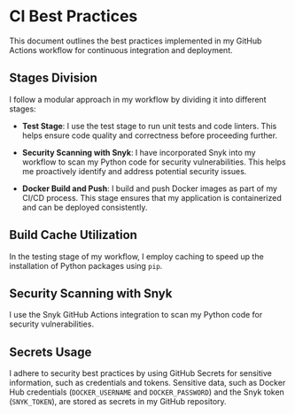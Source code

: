 # CI Best Practices

This document outlines the best practices implemented in my GitHub Actions workflow for continuous integration and deployment.

## Stages Division

I follow a modular approach in my workflow by dividing it into different stages:

- **Test Stage**: I use the test stage to run unit tests and code linters. This helps ensure code quality and correctness before proceeding further.

- **Security Scanning with Snyk**: I have incorporated Snyk into my workflow to scan my Python code for security vulnerabilities. This helps me proactively identify and address potential security issues.

- **Docker Build and Push**: I build and push Docker images as part of my CI/CD process. This stage ensures that my application is containerized and can be deployed consistently.

## Build Cache Utilization

In the testing stage of my workflow, I employ caching to speed up the installation of Python packages using `pip`.

## Security Scanning with Snyk

I use the Snyk GitHub Actions integration to scan my Python code for security vulnerabilities.

## Secrets Usage

I adhere to security best practices by using GitHub Secrets for sensitive information, such as credentials and tokens. Sensitive data, such as Docker Hub credentials (`DOCKER_USERNAME` and `DOCKER_PASSWORD`) and the Snyk token (`SNYK_TOKEN`), are stored as secrets in my GitHub repository.
